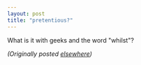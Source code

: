 ```yaml
---
layout: post
title: "pretentious?"
---
```




What is it with geeks and the word "whilst"? 


<p><em>(Originally posted <a href="http://use.perl.org/~lachoy/journal/2669">elsewhere</a>)</em></p>



